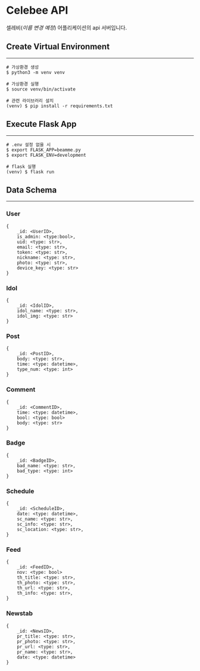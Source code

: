 # Celebee API
셀레비(*이름 변경 예정*) 어플리케이션의 api 서버입니다.


## Create Virtual Environment
---
```
# 가상환경 생성
$ python3 -m venv venv

# 가상환경 실행
$ source venv/bin/activate

# 관련 라이브러리 설치
(venv) $ pip install -r requirements.txt
```

## Execute Flask App
---
```
# .env 설정 없을 시
$ export FLASK_APP=beamme.py
$ export FLASK_ENV=development

# flask 실행
(venv) $ flask run
```
## Data Schema
---

### User
```
{
    _id: <UserID>,
    is_admin: <type:bool>,
    uid: <type: str>,
    email: <type: str>,
    token: <type: str>,
    nickname: <type: str>,
    photo: <type: str>,
    device_key: <type: str>
}
```
### Idol
```
{
    _id: <IdolID>,
    idol_name: <type: str>,
    idol_img: <type: str>
}
```
### Post
```
{
    _id: <PostID>,
    body: <type: str>,
    time: <type: datetime>,
    type_num: <type: int>
}
```
### Comment
```
{
    _id: <CommentID>,
    time: <type: datetime>,
    bool: <type: bool>
    body: <type: str>
}
```
### Badge
```
{
    _id: <BadgeID>,
    bad_name: <type: str>,
    bad_type: <type: int>
}
```
### Schedule
```
{
    _id: <ScheduleID>,
    date: <type: datetime>,
    sc_name: <type: str>,
    sc_info: <type: str>,
    sc_location: <type: str>,
}
```

### Feed
```
{
    _id: <FeedID>,
    nov: <type: bool>
    th_title: <type: str>,
    th_photo: <type: str>,
    th_url: <type: str>,
    th_info: <type: str>,
}
```
### Newstab
```
{
    _id: <NewsID>,
    pr_title: <type: str>,
    pr_photo: <type: str>,
    pr_url: <type: str>,
    pr_name: <type: str>,
    date: <type: datetime>
}
```
